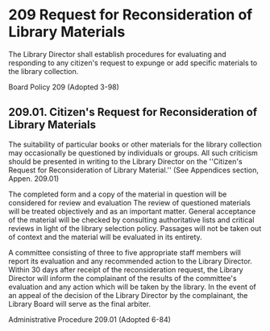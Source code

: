 # 209 Request for Reconsideration of Library Materials

The Library Director shall establish procedures for evaluating and responding to any citizen's request to expunge or add specific materials to the library collection.

Board Policy 209 (Adopted 3-98)

## 209.01. Citizen's Request for Reconsideration of Library Materials

The suitability of particular books or other materials for the library collection may occasionally be questioned by individuals or groups. All such criticism should be presented in writing to the Library Director on the ''Citizen's Request for Reconsideration of Library Material.'' (See Appendices section, Appen. 209.01)

The completed form and a copy of the material in question will be considered for review and evaluation The review of questioned materials will be treated objectively and as an important matter. General acceptance of the material will be checked by consulting authoritative lists and critical reviews in light of the library selection policy. Passages will not be taken out of context and the material will be evaluated in its entirety.

A committee consisting of three to five appropriate staff members will report its evaluation and any recommended action to the Library Director. Within 30 days after receipt of the reconsideration request, the Library Director will inform the complainant of the results of the committee's evaluation and any action which will be taken by the library. In the event of an appeal of the decision of the Library Director by the complainant, the Library Board will serve as the final arbiter.

Administrative Procedure 209.01 (Adopted 6-84)
